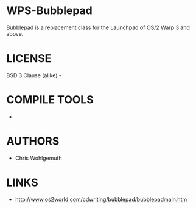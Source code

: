 WPS-Bubblepad
=============
Bubblepad is a replacement class for the Launchpad of OS/2 Warp 3 and above.

LICENSE
=============
BSD 3 Clause (alike) - 

COMPILE TOOLS
=============
*

AUTHORS
=============
* Chris Wohlgemuth

LINKS
=============
* http://www.os2world.com/cdwriting/bubblepad/bubblepadmain.htm